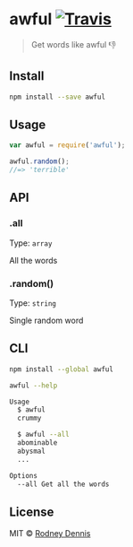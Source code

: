 # awful [![Travis](https://img.shields.io/travis/rod/awful.svg)]()

> Get words like awful 👎

## Install
~~~ bash
npm install --save awful
~~~

## Usage

~~~ javascript
var awful = require('awful');

awful.random();
//=> 'terrible'
~~~

## API

### .all

Type: `array`

All the words

### .random()

Type: `string`

Single random word

## CLI

~~~ bash
npm install --global awful
~~~

~~~ bash
awful --help

Usage
  $ awful
  crummy

  $ awful --all
  abominable
  abysmal
  ...

Options
  --all Get all the words
~~~

## License
MIT © [Rodney Dennis](https://github.com/rod)
